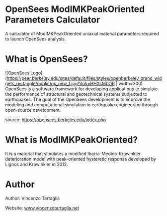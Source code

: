 # OpenSees ModIMKPeakOriented Parameters Calculator
A calculator of ModIMKPeakOriented uniaxial material parameters required to launch OpenSees analysis.

# What is OpenSees?
![OpenSees Logo](https://peer.berkeley.edu/sites/default/files/styles/openberkeley_brand_widgets_rectangle/public/os_new_1.jpg?itok=HHXcMbOR | width=300)
OpenSees is a software framework for developing applications to simulate the performance of structural and geotechnical systems subjected to earthquakes.
The goal of the OpenSees development is to improve the modeling and computational simulation in earthquake engineering through open-source development.

source: https://opensees.berkeley.edu/index.php

# What is ModIMKPeakOriented?
It is a material that simulates a modified Ibarra-Medina-Krawinkler deterioration model with peak-oriented hysteretic response developed by Lignos and Krawinkler in 2012.

# Author
Author: Vincenzo Tartaglia

Website: www.vincenzotartaglia.net
